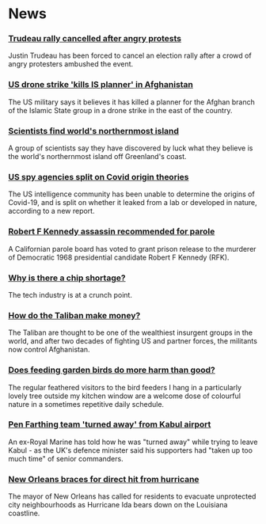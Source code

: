 # News
### [Trudeau rally cancelled after angry protests](https://www.bbc.com/news/world-us-canada-58364742)
Justin Trudeau has been forced to cancel an election rally after a crowd of angry protesters ambushed the event.
### [US drone strike 'kills IS planner' in Afghanistan](https://www.bbc.com/news/world-asia-58364743)
The US military says it believes it has killed a planner for the Afghan branch of the Islamic State group in a drone strike in the east of the country.
### [Scientists find world's northernmost island](https://www.bbc.com/news/world-europe-58362752)
A group of scientists say they have discovered by luck what they believe is the world's northernmost island off Greenland's coast.
### [US spy agencies split on Covid origin theories](https://www.bbc.com/news/world-us-canada-58361211)
The US intelligence community has been unable to determine the origins of Covid-19, and is split on whether it leaked from a lab or developed in nature, according to a new report. 
### [Robert F Kennedy assassin recommended for parole](https://www.bbc.com/news/world-us-canada-58364572)
A Californian parole board has voted to grant prison release to the murderer of Democratic 1968 presidential candidate Robert F Kennedy (RFK).
### [Why is there a chip shortage?](https://www.bbc.com/news/business-58230388)
The tech industry is at a crunch point. 
### [How do the Taliban make money?](https://www.bbc.com/news/world-46554097)
The Taliban are thought to be one of the wealthiest insurgent groups in the world, and after two decades of fighting US and partner forces, the militants now control Afghanistan.  
### [Does feeding garden birds do more harm than good?](https://www.bbc.com/news/science-environment-58346043)
The regular feathered visitors to the bird feeders I hang in a particularly lovely tree outside my kitchen window are a welcome dose of colourful nature in a sometimes repetitive daily schedule. 
### [Pen Farthing team 'turned away' from Kabul airport](https://www.bbc.com/news/uk-england-essex-58354229)
An ex-Royal Marine has told how he was "turned away" while trying to leave Kabul - as the UK's defence minister said his supporters had "taken up too much time" of senior commanders.
### [New Orleans braces for direct hit from hurricane](https://www.bbc.com/news/world-us-canada-58361215)
The mayor of New Orleans has called for residents to evacuate unprotected city neighbourhoods as Hurricane Ida bears down on the Louisiana coastline.
